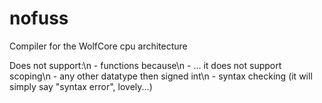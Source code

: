 # nofuss
Compiler for the WolfCore cpu architecture

Does not support:\n
    - functions because\n
    - ... it does not support scoping\n
    - any other datatype then signed int\n
    - syntax checking (it will simply say "syntax error", lovely...)
